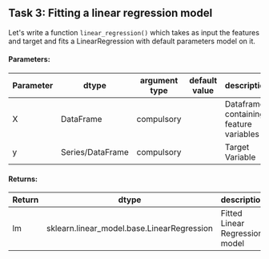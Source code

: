 ## Task 3: Fitting a linear regression model

Let's write a function `linear_regression()` which takes as input the features and target and fits a LinearRegression with default parameters model on it.

#### Parameters:

| Parameter | dtype | argument type | default value | description |
| --- | --- | --- | --- | --- |
| X | DataFrame | compulsory | | Dataframe containing feature variables |
| y | Series/DataFrame | compulsory | | Target Variable |


#### Returns:

| Return | dtype | description |
| --- | --- | --- |
| lm | sklearn.linear_model.base.LinearRegression | Fitted Linear Regression model |